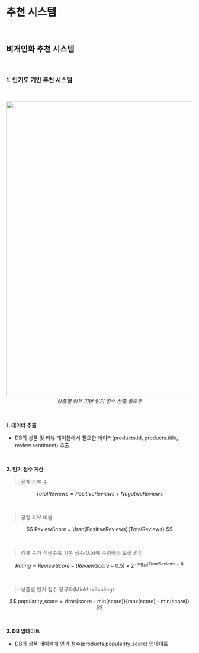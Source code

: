 # 추천 시스템

<br/>

## 비개인화 추천 시스템

<br/>

### 1. 인기도 기반 추천 시스템
<br/>

<p align="center">
    <img src="https://github.com/user-attachments/assets/6ad3954d-1179-48f4-9c1c-d9a6be950dad" width="800"/>
    <br/>
    <em>상품별 리뷰 기반 인기 점수 산출 플로우</em>
</p>

<br/>

**1. 데이터 추출**

- DB의 상품 및 리뷰 테이블에서 필요한 데이터(products.id, products.title, review.sentiment) 추출

<br/>

**2. 인기 점수 계산**

> 전체 리뷰 수

$$
TotalReviews = PositiveReviews + NegativeReviews
$$

<br/>

> 긍정 리뷰 비율

$$
ReviewScore = \frac{PositiveReviews}{TotalReviews}
$$

<br/>

> 리뷰 수가 적을수록 기본 점수(0.5)에 수렴하는 보정 평점

$$
Rating = ReviewScore - (ReviewScore - 0.5) \times 2^{- \log_{10}(TotalReviews + 1)}
$$

<br/>

> 상품별 인기 점수 정규화(MinMaxScaling)
  
$$
popularity_score = \frac{score - min(score)}{max(score) - min(score)}
$$

<br/>

**3. DB 업데이트**

- DB의 상품 테이블에 인기 점수(products.popularity_score) 업데이트

<br/>
